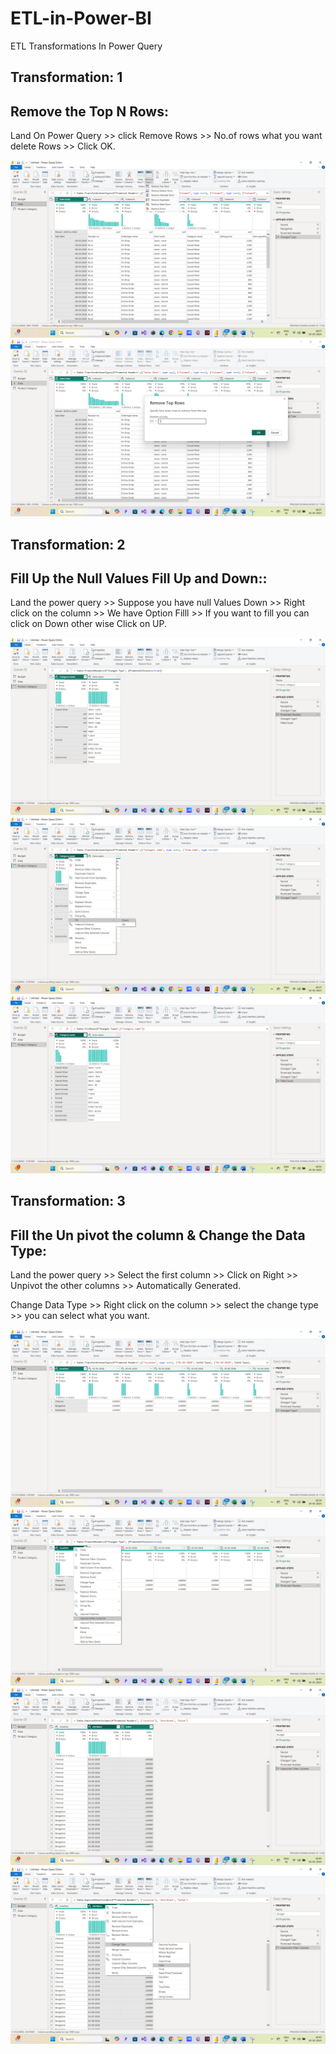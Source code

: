# ETL-in-Power-BI
ETL Transformations In Power Query

## Transformation: 1

## Remove the Top N Rows:

Land On Power Query >> click Remove Rows >> No.of rows what you want delete Rows >> Click OK.

![image](https://github.com/vamsikrishna-boss/ETL-in-Power-BI/blob/main/example%20pictures/Screenshot%20(69).png)
![image](https://github.com/vamsikrishna-boss/ETL-in-Power-BI/blob/main/example%20pictures/Screenshot%20(70).png)

## Transformation: 2

## Fill Up the Null Values Fill Up and Down::

Land the power query  >> Suppose you have null Values Down >> Right click on the column >> We have Option Filll >> If you want to fill you can click on Down other wise Click on UP.

![image](https://github.com/vamsikrishna-boss/ETL-in-Power-BI/blob/main/example%20pictures/Screenshot%20(73).png)
![image](https://github.com/vamsikrishna-boss/ETL-in-Power-BI/blob/main/example%20pictures/Screenshot%20(71).png)
![image](https://github.com/vamsikrishna-boss/ETL-in-Power-BI/blob/main/example%20pictures/Screenshot%20(72).png)

## Transformation: 3

## Fill the Un pivot the column & Change the Data Type:

Land the power query  >> Select the first column >> Click on Right >> Unpivot the other columns >> Automatically Generated.

Change Data Type >> Right click on the column >> select the change type >> you can select what you want.

![image](https://github.com/vamsikrishna-boss/ETL-in-Power-BI/blob/main/example%20pictures/Screenshot%20(74).png)
![image](https://github.com/vamsikrishna-boss/ETL-in-Power-BI/blob/main/example%20pictures/Screenshot%20(75).png)
![image](https://github.com/vamsikrishna-boss/ETL-in-Power-BI/blob/main/example%20pictures/Screenshot%20(76).png)
![image](https://github.com/vamsikrishna-boss/ETL-in-Power-BI/blob/main/example%20pictures/Screenshot%20(77).png)


